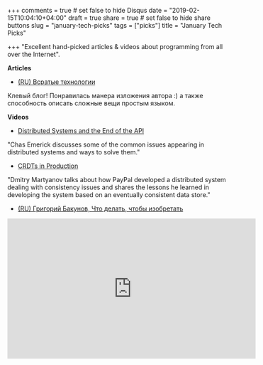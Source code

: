 +++
comments = true	# set false to hide Disqus
date = "2019-02-15T10:04:10+04:00"
draft = true
share = true	# set false to hide share buttons
slug = "january-tech-picks"
tags = ["picks"]
title = "January Tech Picks"

+++
"Excellent hand-picked articles & videos about programming from all over the Internet".

<!--more-->

**Articles**

* [(RU) Всратые технологии](https://vas3k.ru/inside/35)

Клевый блог! Понравилась манера изложения автора :) а также способность описать
сложные вещи простым языком.

**Videos**

* [Distributed Systems and the End of the API](https://www.infoq.com/presentations/problems-distributed-systems)

"Chas Emerick discusses some of the common issues appearing in distributed
systems and ways to solve them."

* [CRDTs in Production](https://www.infoq.com/presentations/crdt-production)

"Dmitry Martyanov talks about how PayPal developed a distributed system dealing
with consistency issues and shares the lessons he learned in developing the
system based on an eventually consistent data store."

* [(RU) Григорий Бакунов, Что делать, чтобы изобретать](https://www.youtube.com/watch?v=zpAQkaJ4E_s)

<iframe width="560" height="315" src="https://www.youtube-nocookie.com/embed/zpAQkaJ4E_s" frameborder="0" allow="accelerometer; autoplay; encrypted-media; gyroscope; picture-in-picture" allowfullscreen></iframe>
